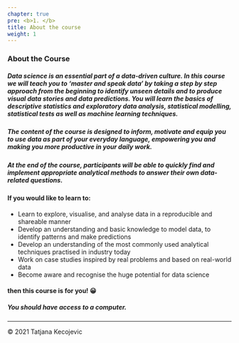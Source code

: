 ```yaml
---
chapter: true
pre: <b>1. </b>
title: About the course
weight: 1
---
```


### About the Course

##### Data science is an essential part of a data-driven culture. In this course we will teach you to ‘master and speak data’ by taking a step by step approach from the beginning to identify unseen details and to produce visual data stories and data predictions. You will learn the basics of descriptive statistics and exploratory data analysis, statistical modelling, statistical tests as well as machine learning techniques. 

##### The content of the course is designed to inform, motivate and equip you to use data as part of your everyday language, empowering you and making you more productive in your daily work.

##### At the end of the course, participants will be able to quickly find and implement appropriate analytical methods to answer their own data-related questions. 

#### If you would like to learn to:

* Learn to explore, visualise, and analyse data in a reproducible and shareable manner 
* Develop an understanding and basic knowledge to model data, to identify patterns and make predictions
* Develop an understanding of the most commonly used analytical techniques practised in industry today
* Work on case studies inspired by real problems and based on real-world data
* Become aware and recognise the huge potential for data science

#### then this course is for you! 😀

##### You should have access to a computer.


-----------------------------
© 2021 Tatjana Kecojevic